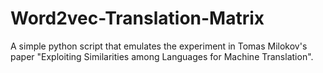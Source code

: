 # Word2vec-Translation-Matrix
A simple python script that emulates the experiment in Tomas Milokov's paper "Exploiting Similarities among Languages for Machine Translation".
